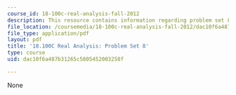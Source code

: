 ```yaml
---
course_id: 18-100c-real-analysis-fall-2012
description: This resource contains information regarding problem set 8.
file_location: /coursemedia/18-100c-real-analysis-fall-2012/dac10f6a487b31265c5805452003258f_MIT18_100CF12_ps8.pdf
file_type: application/pdf
layout: pdf
title: '18.100C Real Analysis: Problem Set 8'
type: course
uid: dac10f6a487b31265c5805452003258f

---
```

None